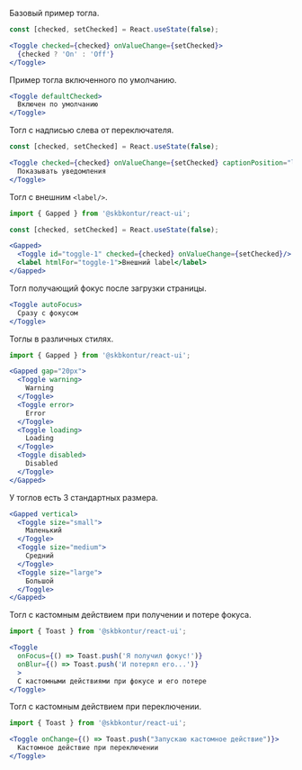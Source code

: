 Базовый пример тогла.

```jsx harmony
const [checked, setChecked] = React.useState(false);

<Toggle checked={checked} onValueChange={setChecked}>
  {checked ? 'On' : 'Off'}
</Toggle>
```

Пример тогла включенного по умолчанию.

```jsx harmony
<Toggle defaultChecked>
  Включен по умолчанию
</Toggle>
```

Тогл с надписью слева от переключателя.

```jsx harmony
const [checked, setChecked] = React.useState(false);

<Toggle checked={checked} onValueChange={setChecked} captionPosition="left">
  Показывать уведомления
</Toggle>
```

Тогл с внешним `<label/>`.

```jsx harmony
import { Gapped } from '@skbkontur/react-ui';

const [checked, setChecked] = React.useState(false);

<Gapped>
  <Toggle id="toggle-1" checked={checked} onValueChange={setChecked}/>
  <label htmlFor="toggle-1">Внешний label</label>
</Gapped>
```

Тогл получающий фокус после загрузки страницы.

```jsx harmony
<Toggle autoFocus>
  Сразу с фокусом
</Toggle>
```

Тоглы в различных стилях.

```jsx harmony
import { Gapped } from '@skbkontur/react-ui';

<Gapped gap="20px">
  <Toggle warning>
    Warning
  </Toggle>
  <Toggle error>
    Error
  </Toggle>
  <Toggle loading>
    Loading
  </Toggle>
  <Toggle disabled>
    Disabled
  </Toggle>
</Gapped>
```

У тоглов есть 3 стандартных размера.

```jsx harmony
<Gapped vertical>
  <Toggle size="small">
    Маленький
  </Toggle>
  <Toggle size="medium">
    Средний
  </Toggle>
  <Toggle size="large">
    Большой
  </Toggle>
</Gapped>
```

Тогл с кастомным действием при получении и потере фокуса.

```jsx harmony
import { Toast } from '@skbkontur/react-ui';

<Toggle
  onFocus={() => Toast.push('Я получил фокус!')}
  onBlur={() => Toast.push('И потерял его...')}
  >
  С кастомными действиями при фокусе и его потере
</Toggle>
```

Тогл с кастомным действием при переключении.

```jsx harmony
import { Toast } from '@skbkontur/react-ui';

<Toggle onChange={() => Toast.push("Запускаю кастомное действие")}>
  Кастомное действие при переключении
</Toggle>
```
